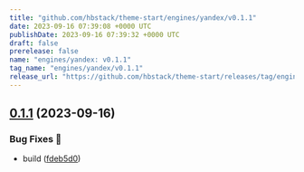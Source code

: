 ```yaml
---
title: "github.com/hbstack/theme-start/engines/yandex/v0.1.1"
date: 2023-09-16 07:39:08 +0000 UTC
publishDate: 2023-09-16 07:39:32 +0000 UTC
draft: false
prerelease: false
name: "engines/yandex: v0.1.1"
tag_name: "engines/yandex/v0.1.1"
release_url: "https://github.com/hbstack/theme-start/releases/tag/engines/yandex/v0.1.1"
---
```


## [0.1.1](https://github.com/hbstack/theme-start/compare/engines/yandex/v0.1.0...engines/yandex/v0.1.1) (2023-09-16)


### Bug Fixes 🐞

* build ([fdeb5d0](https://github.com/hbstack/theme-start/commit/fdeb5d08ef675e5f232b6d3cc1304f3fdd0d7ced))

